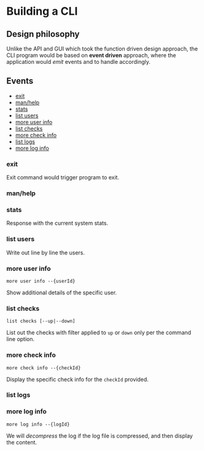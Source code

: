 # Building a CLI

## Design philosophy

Unlike the API and GUI which took the function driven design approach, the CLI program would be based on **event driven** approach, where the application would _emit_ events and to handle accordingly.

## Events

* [exit](#exit)
* [man/help](#man/help)
* [stats](#stats)
* [list users](#list-users)
* [more user info](#more-user-info)
* [list checks](#list-checks)
* [more check info](#more-check-info)
* [list logs](#list-logs)
* [more log info](#more-log-info)

### exit

Exit command would trigger program to exit.

### man/help

### stats

Response with the current system stats.

### list users

Write out line by line the users.

### more user info 
```
more user info --{userId}
```

Show additional details of the specific user.

### list checks 
```
list checks [--up|--down]
```

List out the checks with filter applied to `up` or `down` only per the command line option.

### more check info
```
more check info --{checkId}
```
Display the specific check info for the `checkId` provided.

### list logs

### more log info
```
more log info --{logId}
```
We will _decompress_ the log if the log file is compressed, and then display the content.